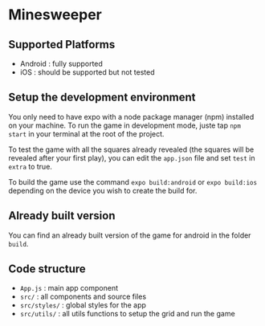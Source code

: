 # Minesweeper

## Supported Platforms

- Android : fully supported
- iOS : should be supported but not tested

## Setup the development environment 

You only need to have expo with a node package manager (npm) installed on your machine.
To run the game in development mode, juste tap `npm start` in your terminal at the root of the project.

To test the game with all the squares already revealed (the squares will be revealed after your first play), you can edit the `app.json` file and set `test` in `extra` to true.

To build the game use the command `expo build:android` or `expo build:ios` depending on the device you wish to create the build for.

## Already built version

You can find an already built version of the game for android in the folder `build`.

## Code structure

- `App.js` : main app component
- `src/` : all components and source files
- `src/styles/` : global styles for the app
- `src/utils/` : all utils functions to setup the grid and run the game
